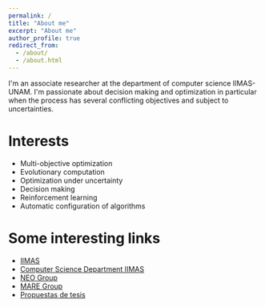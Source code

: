 ```yaml
---
permalink: /
title: "About me"
excerpt: "About me"
author_profile: true
redirect_from: 
  - /about/
  - /about.html
---
```


I'm an associate researcher at the department of computer science IIMAS-UNAM. I'm passionate about decision making and optimization in particular when the process has several conflicting objectives and subject to uncertainties.

Interests
======
*  Multi-objective optimization
*  Evolutionary computation
*  Optimization under uncertainty
*  Decision making
*  Reinforcement learning
*  Automatic configuration of algorithms

Some interesting links
======
* [IIMAS](https://www.iimas.unam.mx/)
* [Computer Science Department IIMAS](http://turing.iimas.unam.mx/)
* [NEO Group](https://neo.cinvestav.mx)
* [MARE Group](https://turing.iimas.unam.mx/~luis/mare/index.html)
* [Propuestas de tesis](https://cihdezc.github.io/proposals)
